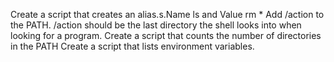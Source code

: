 Create a script that creates an alias.s.Name ls and Value rm *
Add /action to the PATH. /action should be the last directory the shell looks into when looking for a program.
Create a script that counts the number of directories in the PATH
Create a script that lists environment variables.
